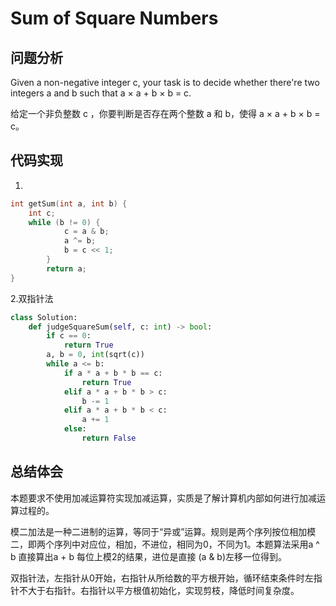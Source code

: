 #  Sum of Square Numbers

## 问题分析

Given a non-negative integer c, your task is to decide whether there're two integers a and b such that a × a + b × b = c.

给定一个非负整数 c ，你要判断是否存在两个整数 a 和 b，使得 a × a + b × b = c。

## 代码实现
1.
``` C
int getSum(int a, int b) {
    int c;    
    while (b != 0) {
            c = a & b;
            a ^= b;
            b = c << 1;
        }
        return a;
}
```

2.双指针法
```python
class Solution:
    def judgeSquareSum(self, c: int) -> bool:
        if c == 0:
            return True
        a, b = 0, int(sqrt(c))
        while a <= b:
            if a * a + b * b == c:
                return True
            elif a * a + b * b > c:
                b -= 1
            elif a * a + b * b < c:
                a += 1
            else:
                return False
```

## 总结体会

本题要求不使用加减运算符实现加减运算，实质是了解计算机内部如何进行加减运算过程的。

模二加法是一种二进制的运算，等同于“异或”运算。规则是两个序列按位相加模二，即两个序列中对应位，相加，不进位，相同为0，不同为1。本题算法采用a ^ b 直接算出a + b 每位上模2的结果，进位是直接 (a & b)左移一位得到。

双指针法，左指针从0开始，右指针从所给数的平方根开始，循环结束条件时左指针不大于右指针。右指针以平方根值初始化，实现剪枝，降低时间复杂度。


